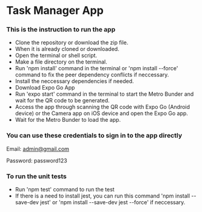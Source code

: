 # Task Manager App

### This is the instruction to run the app
- Clone the repository or download the zip file.
- When it is already cloned or downloaded.
- Open the terminal or shell script.
- Make a file directory on the terminal.
- Run 'npm install' command in the terminal or 'npm install --force' command to fix the peer dependency conflicts if neccessary.
- Install the neccessary dependencies if needed.
- Download Expo Go App
- Run 'expo start' command in the terminal to start the  Metro Bunder and wait for the QR code to be generated.
- Access the app through scanning the QR code with Expo Go (Android device) or the Camera app on iOS device and open the Expo Go app.
- Wait for the Metro Bunder to load the app.

### You can use these credentials to sign in to the app directly

Email: admin@gmail.com

Password: password123

### To run the unit tests 
- Run 'npm test' command to run the test
- If there is a need to install jest, you can run this command 'npm install --save-dev jest' or 'npm install --save-dev jest --force' if neccessary.

